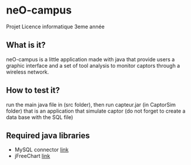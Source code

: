 # neO-campus
Projet Licence informatique 3eme année

## What is it?
neO-campus is a little application made with java that provide users 
a graphic interface and a set of tool analysis to monitor captors through a wireless network.

## How to test it?
run the main java file in (src folder), then run capteur.jar (in CaptorSim folder) that is an application that simulate captor
(do not forget to create a data base with the SQL file)

## Required java libraries
- MySQL connector [link](https://www.jfree.org/jfreechart/)
- jFreeChart [link](https://www.mysql.com/fr/products/connector/)
